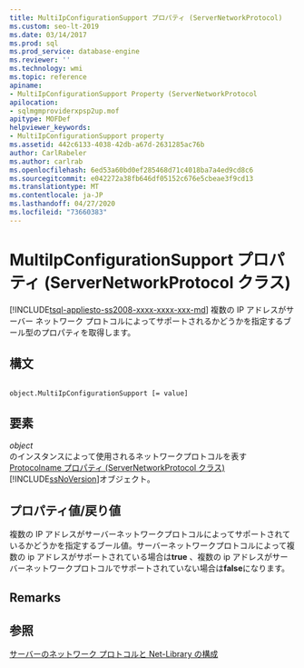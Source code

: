 ```yaml
---
title: MultiIpConfigurationSupport プロパティ (ServerNetworkProtocol)
ms.custom: seo-lt-2019
ms.date: 03/14/2017
ms.prod: sql
ms.prod_service: database-engine
ms.reviewer: ''
ms.technology: wmi
ms.topic: reference
apiname:
- MultiIpConfigurationSupport Property (ServerNetworkProtocol
apilocation:
- sqlmgmproviderxpsp2up.mof
apitype: MOFDef
helpviewer_keywords:
- MultiIpConfigurationSupport property
ms.assetid: 442c6133-4038-42db-a67d-2631285ac76b
author: CarlRabeler
ms.author: carlrab
ms.openlocfilehash: 6ed53a60bd0ef285468d71c4018ba7a4ed9cd8c6
ms.sourcegitcommit: e042272a38fb646df05152c676e5cbeae3f9cd13
ms.translationtype: MT
ms.contentlocale: ja-JP
ms.lasthandoff: 04/27/2020
ms.locfileid: "73660383"
---
```

# <a name="multiipconfigurationsupport-property-servernetworkprotocol-class"></a>MultiIpConfigurationSupport プロパティ (ServerNetworkProtocol クラス)
[!INCLUDE[tsql-appliesto-ss2008-xxxx-xxxx-xxx-md](../../../includes/tsql-appliesto-ss2008-xxxx-xxxx-xxx-md.md)]
  複数の IP アドレスがサーバー ネットワーク プロトコルによってサポートされるかどうかを指定するブール型のプロパティを取得します。  
  
## <a name="syntax"></a>構文  
  
```  
  
object.MultiIpConfigurationSupport [= value]  
```  
  
## <a name="parts"></a>要素  
 *object*  
 のインスタンスによって使用されるネットワークプロトコルを表す[Protocolname プロパティ (ServerNetworkProtocol クラス)](../../../relational-databases/wmi-provider-configuration-classes/servernetworkprotocol-class/protocolname-property-servernetworkprotocol-class.md) [!INCLUDE[ssNoVersion](../../../includes/ssnoversion-md.md)]オブジェクト。  
  
## <a name="property-valuereturn-value"></a>プロパティ値/戻り値  
 複数の IP アドレスがサーバーネットワークプロトコルによってサポートされているかどうかを指定するブール値。サーバーネットワークプロトコルによって複数の ip アドレスがサポートされている場合は**true** 、複数の ip アドレスがサーバーネットワークプロトコルでサポートされていない場合は**false**になります。  
  
## <a name="remarks"></a>Remarks  
  
## <a name="see-also"></a>参照  
 [サーバーのネットワーク プロトコルと Net-Library の構成](https://msdn.microsoft.com/library/ms177485\(v=sql.100\).aspx)  
  
  
